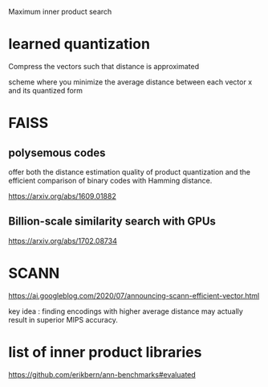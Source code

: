 
Maximum inner product search

# learned quantization

Compress the vectors such that distance is approximated 

scheme where you minimize the average distance between each vector x and its quantized form 

# FAISS

## polysemous codes

offer both the distance estimation quality of product quantization and the efficient comparison of binary codes with Hamming distance.

https://arxiv.org/abs/1609.01882

## Billion-scale similarity search with GPUs

https://arxiv.org/abs/1702.08734

# SCANN

https://ai.googleblog.com/2020/07/announcing-scann-efficient-vector.html

key idea : finding encodings with higher average distance may actually result in superior MIPS accuracy.

# list of inner product libraries

https://github.com/erikbern/ann-benchmarks#evaluated
